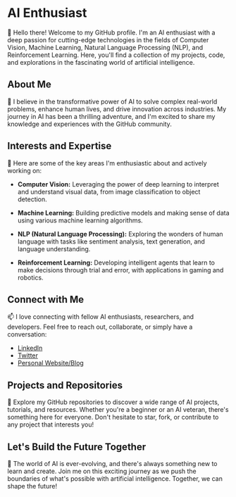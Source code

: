# AI Enthusiast

👋 Hello there! Welcome to my GitHub profile. I'm an AI enthusiast with a deep passion for cutting-edge technologies in the fields of Computer Vision, Machine Learning, Natural Language Processing (NLP), and Reinforcement Learning. Here, you'll find a collection of my projects, code, and explorations in the fascinating world of artificial intelligence.

## About Me

🤖 I believe in the transformative power of AI to solve complex real-world problems, enhance human lives, and drive innovation across industries. My journey in AI has been a thrilling adventure, and I'm excited to share my knowledge and experiences with the GitHub community.

## Interests and Expertise

🌟 Here are some of the key areas I'm enthusiastic about and actively working on:

- **Computer Vision:** Leveraging the power of deep learning to interpret and understand visual data, from image classification to object detection.

- **Machine Learning:** Building predictive models and making sense of data using various machine learning algorithms.

- **NLP (Natural Language Processing):** Exploring the wonders of human language with tasks like sentiment analysis, text generation, and language understanding.

- **Reinforcement Learning:** Developing intelligent agents that learn to make decisions through trial and error, with applications in gaming and robotics.

## Connect with Me

📫 I love connecting with fellow AI enthusiasts, researchers, and developers. Feel free to reach out, collaborate, or simply have a conversation:

- [LinkedIn](https://www.linkedin.com/in/esnikitha)
- [Twitter](https://twitter.com/esnikitha)
- [Personal Website/Blog](https://www.esnikitha.com)

## Projects and Repositories

🚀 Explore my GitHub repositories to discover a wide range of AI projects, tutorials, and resources. Whether you're a beginner or an AI veteran, there's something here for everyone. Don't hesitate to star, fork, or contribute to any project that interests you!

## Let's Build the Future Together

🌌 The world of AI is ever-evolving, and there's always something new to learn and create. Join me on this exciting journey as we push the boundaries of what's possible with artificial intelligence. Together, we can shape the future!

